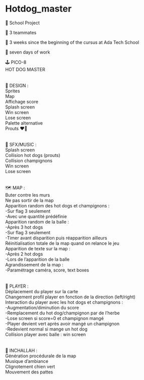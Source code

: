 # Hotdog_master

:school_satchel: School Project

:martial_arts_uniform: 3 teammates

:checkered_flag: 3 weeks since the beginning of the cursus at Ada Tech School

:calendar: seven days of work


🕹️ PICO-8 <br>
HOT DOG MASTER<br>
<br>
<br>
🎨 DESIGN :<br>
Sprites<br>
Map<br>
Affichage score<br>
Splash screen<br>
Win screen<br>
Lose screen<br>
Palette alternative<br>
Prouts ♥️💨<br>
<br>
<br>
🎵 SFX/MUSIC :<br>
Splash screen<br>
Collision hot dogs (prouts)<br>
Collision champignons<br>
Win screen<br>
Lose screen<br>
<br>
<br>
🗺️ MAP :<br>
Buter contre les murs<br>
Ne pas sortir de la map<br>
Apparition random des hot dogs et champignons :<br>
-Sur flag 3 seulement<br>
-Avec une quantité prédéfinie<br>
Apparition random de la balle :<br>
-Après 3 hot dogs<br>
-Sur flag 3 seulement<br>
-Timer avant disparition puis réapparition ailleurs<br>
Réinitialisation totale de la map quand on relance le jeu<br>
Apparition de texte sur la map :<br>
-Après 2 hot dogs<br>
-Lors de l’apparition de la balle<br>
Agrandissement de la map :<br>
-Paramétrage caméra, score, text boxes<br>
<br>
<br>
🐶 PLAYER :<br>
Déplacement du player sur la carte<br>
Changement profil player en fonction de la direction (left/right)<br>
Interaction du player avec les hot dogs et champignons :<br>
-Augmentation/diminution du score<br>
-Remplacement du hot dog/champignon par de l’herbe<br>
-Lose screen si score=0 et champignon mangé<br>
-Player devient vert après avoir mangé un champignon<br>
-Redevient normal si mange un hot dog<br>
Collision player avec balle : win screen<br>
<br>
<br>
🤏 INCHALLAH :<br>
Génération procédurale de la map<br>
Musique d’ambiance<br>
Clignotement chien vert<br>
Mouvement des pattes<br>
